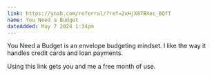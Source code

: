 ```yaml
---
link: https://ynab.com/referral/?ref=2xHjX8TBXec_BQfT
name: You Need a Budget
dateAdded: May 7 2024 1:34pm
---
```


You Need a Budget is an envelope budgeting mindset. I like the way it handles credit cards and loan payments.

Using this link gets you and me a free month of use.